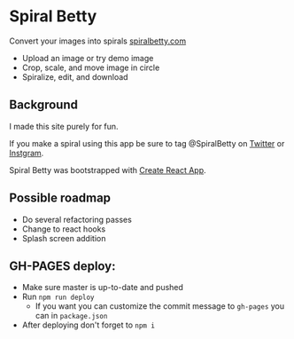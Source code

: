 # Spiral Betty
Convert your images into spirals [spiralbetty.com](spiralbetty.com)
- Upload an image or try demo image
- Crop, scale, and move image in circle
- Spiralize, edit, and download

## Background
I made this site purely for fun.

If you make a spiral using this app be sure to tag @SpiralBetty on [Twitter](https://twitter.com/spiralbetty) or [Instgram](https://www.instagram.com/spiralbetty/).


Spiral Betty was bootstrapped with [Create React App](https://github.com/facebookincubator/create-react-app).

## Possible roadmap
- Do several refactoring passes
- Change to react hooks
- Splash screen addition

## GH-PAGES deploy:
- Make sure master is up-to-date and pushed
- Run `npm run deploy`
  - If you want you can customize the commit message to `gh-pages` you can in `package.json`
- After deploying don't forget to `npm i`


